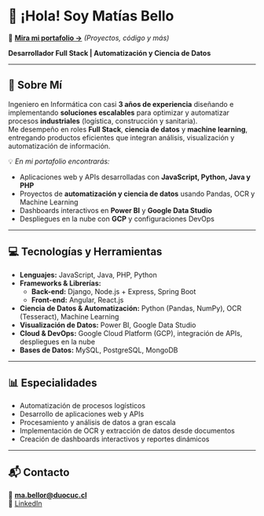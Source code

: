 # 👋 ¡Hola! Soy **Matías Bello**  
💼 **[Mira mi portafolio →](https://github.com/)** *(Proyectos, código y más)*  

**Desarrollador Full Stack | Automatización y Ciencia de Datos**  

---

## 🚀 Sobre Mí  
Ingeniero en Informática con casi **3 años de experiencia** diseñando e implementando **soluciones escalables** para optimizar y automatizar procesos **industriales** (logística, construcción y sanitaria).  
Me desempeño en roles **Full Stack**, **ciencia de datos** y **machine learning**, entregando productos eficientes que integran análisis, visualización y automatización de información.  

💡 *En mi portafolio encontrarás:*  
- Aplicaciones web y APIs desarrolladas con **JavaScript, Python, Java y PHP**  
- Proyectos de **automatización y ciencia de datos** usando Pandas, OCR y Machine Learning  
- Dashboards interactivos en **Power BI** y **Google Data Studio**  
- Despliegues en la nube con **GCP** y configuraciones DevOps  

---

## 💻 Tecnologías y Herramientas  
- **Lenguajes:** JavaScript, Java, PHP, Python  
- **Frameworks & Librerías:**  
  - **Back-end:** Django, Node.js + Express, Spring Boot  
  - **Front-end:** Angular, React.js  
- **Ciencia de Datos & Automatización:** Python (Pandas, NumPy), OCR (Tesseract), Machine Learning  
- **Visualización de Datos:** Power BI, Google Data Studio  
- **Cloud & DevOps:** Google Cloud Platform (GCP), integración de APIs, despliegues en la nube  
- **Bases de Datos:** MySQL, PostgreSQL, MongoDB  

---

## 📊 Especialidades  
- Automatización de procesos logísticos  
- Desarrollo de aplicaciones web y APIs  
- Procesamiento y análisis de datos a gran escala  
- Implementación de OCR y extracción de datos desde documentos  
- Creación de dashboards interactivos y reportes dinámicos  

---

## 📬 Contacto  
📧 **ma.bellor@duocuc.cl**  
🔗 [LinkedIn](https://www.linkedin.com/in/mat%C3%ADas-bello-rodr%C3%ADguez-5b798323a/)  
